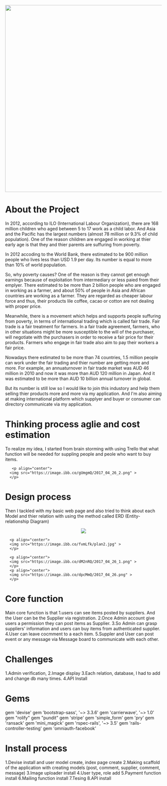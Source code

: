 <p align="center">
<img src="https://image.ibb.co/fNvzqk/githublogofe.png" width="600" />
</p>




# About the Project

In 2012, according to ILO (International Labour Organization), there are 168 million children who aged between 5 to 17 work as a child labor.
And Asia and the Pacific has the largest numbers (almost 78 million or 9.3% of child population).
One of the reason children are engaged in working at thier early age is that they and thier parents are suffuring from poverty.

In 2012 accoding to the World Bank, there estimated to be 900 million people who lives less than USD 1.9 per day.
Its number is equal to more than 10% of world population.

So, why poverty causes?
One of the reason is they cannot get enough earnings because of exploitation from intermediary or less paied from their emplyer.
There estimated to be more than 2 billion people who are engaged in working as a farmer, and about 50% of people in Asia and African countries are working as a farmer.
They are regarded as cheaper labour force and thus, their products lile coffee, cacao or cotton are not dealing with proper price.


Meanwhile, there is a movement which helps and supports people suffuring from poverty, in terms of international trading which is called fair trade.
Fair trade is a fair treatment for farmers. In a fair trade agreement, farmers, who in other situations might be more susceptible to the will of the purchaser, will negotiate with the purchasers in order to receive a fair price for their products. Farmers who engage in fair trade also aim to pay their workers a fair price.

Nowadays there estimated to be more than 74 countries, 1.5 million people can work under the fair trading and thier number are getting more and more.
For example, an annuaturnover in fair trade market was AUD 46 million in 2010 and now it was more than AUD 120 million in Japan.
And it was estimated to be more than AUD 10 billion annual turnover in global.

But its number is still low so I would like to join this industory and help them selling thier products more and more via my application.
And I'm also aiming at making international platform which supplyer and buyer or consumer can directory communicate via my application.





# Thinking process    aglie and cost estimation
To realize my idea, I started from brain storming with using Trello that what function will be needed for suppling people and peole who want to buy items.

       <p align="center">
      <img src="https://image.ibb.co/gUmgmQ/2017_04_26_2.png" >
      </p>

# Design process
Then I tackled with my basic web page and also tried to think about each Model and thier relation with using the method called ERD (Entity-relationship Diagram)
      <p align="center">
      <img src="https://image.ibb.co/d5yNt5/2017_04_26_07_32_35.png">
      </p>

      <p align="center">
      <img src="https://image.ibb.co/fvmLfk/plan2.jpg" >
      </p>

      <p align="center">
      <img src="https://image.ibb.co/dM2nRQ/2017_04_26_1.png" >
      </p>
      <p align="center">
      <img src="https://image.ibb.co/dpcMmQ/2017_04_26.png" >
      </p>


# Core function
Main core function is that
1.users can see items posted by suppliers. And the User can be the Supplier via registration.
2.Once Admin account give users a permission they can post items as Supplier.
3.So Admin can grasp suppliers' information and users can buy items from authenticated supplier.
4.User can leave cocmment to a each item.
5.Suppler and User can post event or any message via Message board to communicate with each other.



# Challenges
1.Admin verification,
2.Image display
3.Each relation, database, I had to add and change db many times.
4.API Install



# Gems
gem 'devise'
gem 'bootstrap-sass', '~> 3.3.6'
gem 'carrierwave', '~> 1.0'
gem "rolify"
gem "pundit"
gem 'stripe'
gem 'simple_form'
gem 'pry'
gem 'ransack'
gem 'mini_magick'
gem 'rspec-rails', '~> 3.5'
gem 'rails-controller-testing'
gem 'omniauth-facebook'


# Install process
1.Devise install and user model create, index page create
2.Making scaffold of the application with creating models (post, comment, supplier, comment, message)
3.Image uploader install
4.User type, role add
5.Payment function install
6.Mailing function install
7.Tesing
8.API install
